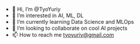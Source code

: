 - 👋 Hi, I’m @TyoYuriy
- 👀 I’m interested in AI, ML, DL
- 🌱 I’m currently learning Data Science and MLOps
- 💞️ I’m looking to collaborate on cool AI projects
- 📫 How to reach me tyoyuriy@gmail.com

